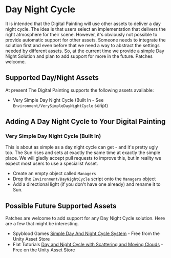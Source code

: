 ﻿# Day Night Cycle

It is intended that the Digital Painting will use other assets to deliver a day night cycle. The idea is that users select an implementation that delivers the right atmosphere for their scene. However, it's obviously not possible to provide automatic support for other assets. Someone needs to integrate the solution first and even before that we need a way to abstract the settings needed by different assets. So, at the current time we provide a simple Day Night Solution and plan to add support for more in the future. Patches welcome.

## Supported Day/Night Assets

At present The Digital Painting supports the following assets available:

  * Very Simple Day Night Cycle (Built In - See `Environment/VerySimpleDayNightCycle` script)

## Adding A Day Night Cycle to Your Digital Painting


### Very Simple Day Night Cycle (Built In)

This is about as simple as a day night cycle can get - and it's pretty ugly too. The Sun rises and sets at exactly the same time at exactly the simple place. We will gladly accept pull requests to improve this, but in reality we expect most users to use a specialist Asset.

  * Create an empty object called `Managers`
  * Drop the `Environment/DayNightCycle` script onto the `Managers` object
  * Add a directional light (if you don't have one already) and rename it to Sun.

## Possible Future Supported Assets

Patches are welcome to add support for any Day Night Cycle solution. Here are a few that might be interesting.

  * Spyblood Games [Simple Day And Night Cycle System](https://assetstore.unity.com/packages/templates/tutorials/simple-day-and-night-cycle-system-66647) - Free from the Unity Asset Store
  * Flat Tutorials [Day and Night Cycle with Scattering and Moving Clouds](https://assetstore.unity.com/packages/tools/particles-effects/day-and-night-cycle-with-scattering-and-moving-clouds-27024) - Free on the Unity Asset Store
